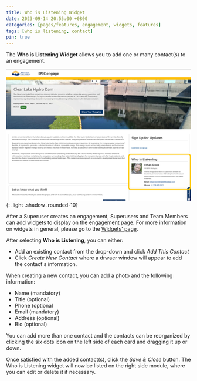 ```yaml
---
title: Who is Listening Widget
date: 2023-09-14 20:55:00 +0800
categories: [pages/features, engagement, widgets, features]
tags: [who is listening, contact]
pin: true
---
```

The **Who is Listening Widget** allows you to add one or many contact(s) to an engagement.  

![Who is Listening Widget](/assets/UserGuideImages/Images/who-is-listening-widget/who-is-listening-widget-who-is-listening-widget-public-side.png){: .light .shadow .rounded-10}

After a Superuser creates an engagement, Superusers and Team Members can add widgets to display on the engagement page. For more information on widgets in general, please go to the [Widgets' page](/met-guide/posts/widgets/).

After selecting **Who is Listening**, you can either:
- Add an existing contact from the drop-down and click *Add This Contact*
- Click *Create New Contact* where a drwaer window will appear to add the contact's information.

When creating a new contact, you can add a photo and the following information:

- Name (mandatory)
- Title (optional)
- Phone (optional
- Email (mandatory)
- Address (optional)
- Bio (optional)

You can add more than one contact and the contacts can be reorganized by clicking the six dots icon on the left side of each card and dragging it up or down.

Once satisfied with the added contact(s), click the *Save &amp; Close* button. The Who is Listening widget will now be listed on the right side module, where you can edit or delete it if necessary.
